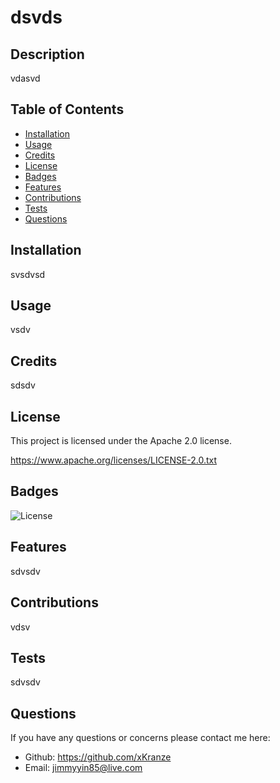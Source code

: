 # dsvds

## Description 
  
vdasvd
  
## Table of Contents 
  
- [Installation](#installation)
- [Usage](#usage)
- [Credits](#credits)
- [License](#license)
- [Badges](#badges)
- [Features](#features)
- [Contributions](#contributions)
- [Tests](#tests)
- [Questions](#questions)
  
## Installation
  
svsdvsd
  
## Usage 
  
vsdv
  
## Credits
  
sdsdv
  
## License

This project is licensed under the Apache 2.0 license.

https://www.apache.org/licenses/LICENSE-2.0.txt

## Badges

![License](https://img.shields.io/badge/license-Apache-blue)

## Features

sdvsdv

## Contributions

vdsv

## Tests
  
sdvsdv
  
## Questions

If you have any questions or concerns please contact me here: 

- Github: https://github.com/xKranze
- Email: jimmyyin85@live.com
